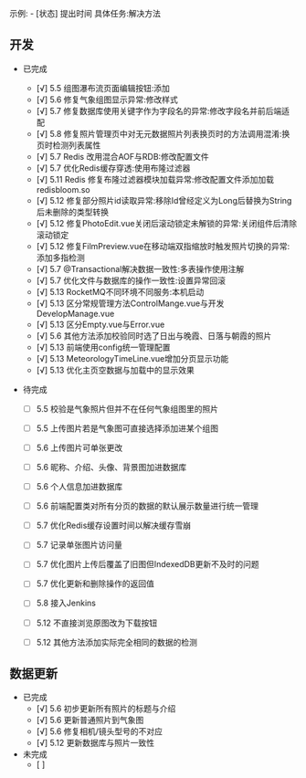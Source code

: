 示例:  - [状态] 提出时间 具体任务:解决方法
## 开发
  - 已完成
    - [√] 5.5 组图瀑布流页面编辑按钮:添加
    - [√] 5.6 修复气象组图显示异常:修改样式
    - [√] 5.7 修复数据库使用关键字作为字段名的异常:修改字段名并前后端适配
    - [√] 5.8 修复照片管理页中对无元数据照片列表换页时的方法调用混淆:换页时检测列表属性
    - [√] 5.7 Redis 改用混合AOF与RDB:修改配置文件
    - [√] 5.7 优化Redis缓存穿透:使用布隆过滤器
    - [√] 5.11 Redis 修复布隆过滤器模块加载异常:修改配置文件添加加载redisbloom.so
    - [√] 5.12 修复部分照片id读取异常:移除Id曾经定义为Long后替换为String后未删除的类型转换 
    - [√] 5.12 修复PhotoEdit.vue关闭后滚动锁定未解锁的异常:关闭组件后清除滚动锁定 
    - [√] 5.12 修复FilmPreview.vue在移动端双指缩放时触发照片切换的异常:添加多指检测
    - [√] 5.7 @Transactional解决数据一致性:多表操作使用注解
    - [√] 5.7 优化文件与数据库的操作一致性:设置异常回滚
    - [√] 5.13 RocketMQ不同环境不同服务:本机启动
    - [√] 5.13 区分常规管理方法ControlMange.vue与开发DevelopManage.vue
    - [√] 5.13 区分Empty.vue与Error.vue
    - [√] 5.6 其他方法添加校验同时选了日出与晚霞、日落与朝霞的照片  
    - [√] 5.13 前端使用config统一管理配置
    - [√] 5.13 MeteorologyTimeLine.vue增加分页显示功能
    - [√] 5.13 优化主页空数据与加载中的显示效果
    
  - 待完成
    - [ ] 5.5 校验是气象照片但并不在任何气象组图里的照片
    - [ ] 5.5 上传图片若是气象图可直接选择添加进某个组图
    - [ ] 5.6 上传图片可单张更改
    - [ ] 5.6 昵称、介绍、头像、背景图加进数据库
    - [ ] 5.6 个人信息加进数据库
    - [ ] 5.6 前端配置类对所有分页的数据的默认展示数量进行统一管理
    - [ ] 5.7 优化Redis缓存设置时间以解决缓存雪崩
    - [ ] 5.7 记录单张图片访问量
    - [ ] 5.7 优化图片上传后覆盖了旧图但IndexedDB更新不及时的问题
    - [ ] 5.7 优化更新和删除操作的返回值
    - [ ] 5.8 接入Jenkins
    - [ ] 5.12 不直接浏览原图改为下载按钮
    - [ ] 5.12 其他方法添加实际完全相同的数据的检测
 
 


## 数据更新
  - 已完成
    - [√] 5.6 初步更新所有照片的标题与介绍
    - [√] 5.6 更新普通照片到气象图
    - [√] 5.6 修复相机/镜头型号的不对应  
    - [√] 5.12 更新数据库与照片一致性
  - 未完成  
    - [ ] 

